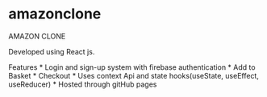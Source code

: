 # amazonclone


AMAZON CLONE

Developed using React js.

Features
    * Login and sign-up system with firebase authentication
    * Add to Basket 
    * Checkout
    * Uses context Api and state hooks(useState, useEffect, useReducer)
    * Hosted through gitHub pages
    
  

